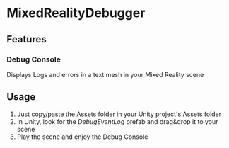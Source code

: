 # MixedRealityDebugger
## Features
### Debug Console
Displays Logs and errors in a text mesh in your Mixed Reality scene

## Usage
1. Just copy/paste the Assets folder in your Unity project's Assets folder
2. In Unity, look for the *DebugEventLog* prefab and drag&drop it to your scene
3. Play the scene and enjoy the Debug Console
